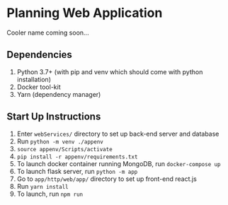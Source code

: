 # Planning Web Application
Cooler name coming soon...

## Dependencies
1. Python 3.7+ (with pip and venv which should come with python installation)
1. Docker tool-kit
1. Yarn (dependency manager)

## Start Up Instructions
1. Enter `webServices/` directory to set up back-end server and database
1. Run `python -m venv ./appenv`
1. `source appenv/Scripts/activate`
1. `pip install -r appenv/requirements.txt`
1. To launch docker container running MongoDB, run `docker-compose up`
1. To launch flask server, run `python -m app`
1. Go to `app/http/web/app/` directory to set up front-end react.js
1. Run `yarn install`
1. To launch, run `npm run`
